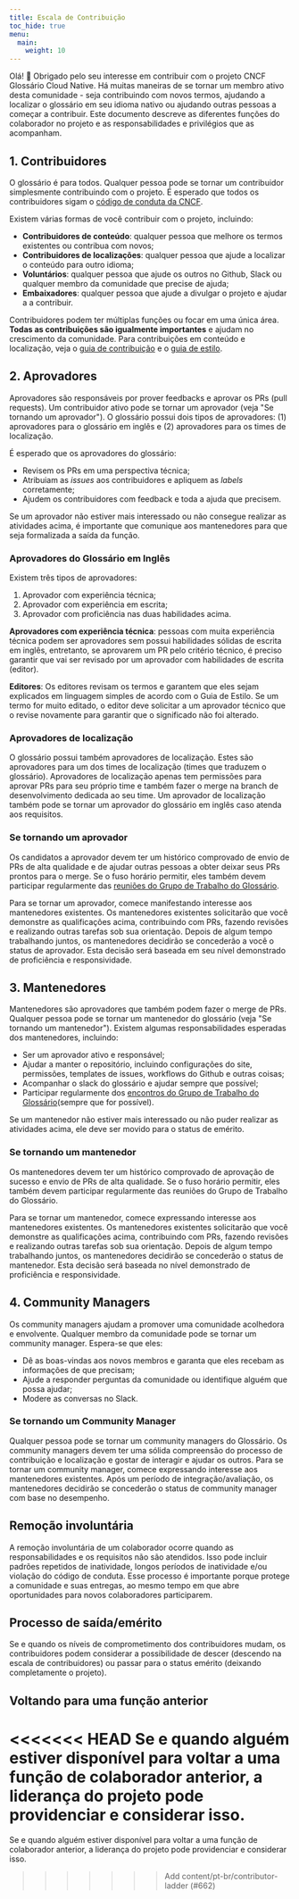 ```yaml
---
title: Escala de Contribuição
toc_hide: true
menu:
  main:
    weight: 10
---
```


Olá! 👋 Obrigado pelo seu interesse em contribuir com o projeto CNCF Glossário Cloud Native. Há muitas maneiras de se tornar um membro ativo desta comunidade - seja contribuindo com novos termos, ajudando a localizar o glossário em seu idioma nativo ou ajudando outras pessoas a começar a contribuir. Este documento descreve as diferentes funções do colaborador no projeto e as responsabilidades e privilégios que as acompanham.

## 1. Contribuidores

O glossário é para todos. Qualquer pessoa pode se tornar um contribuidor simplesmente contribuindo com o projeto.
É esperado que todos os contribuidores sigam o [código de conduta da CNCF](https://github.com/cncf/foundation/blob/main/code-of-conduct.md).

Existem várias formas de você contribuir com o projeto, incluindo:

- **Contribuidores de conteúdo**: qualquer pessoa que melhore os termos existentes ou contribua com novos;
- **Contribuidores de localizações**: qualquer pessoa que ajude a localizar o conteúdo para outro idioma;
- **Voluntários**: qualquer pessoa que ajude os outros no Github, Slack ou qualquer membro da comunidade que precise de ajuda;
- **Embaixadores**: qualquer pessoa que ajude a divulgar o projeto e ajudar a a contribuir.

Contribuidores podem ter múltiplas funções ou focar em uma única área. **Todas as contribuições são igualmente importantes** e ajudam no crescimento da comunidade. Para contribuições em conteúdo e localização, veja o [guia de contribuição](https://glossary.cncf.io/pt-br/contribute/) e o [guia de estilo](https://glossary.cncf.io/pt-br/style-guide/).

## 2. Aprovadores

Aprovadores são responsáveis por prover feedbacks e aprovar os PRs (pull requests). Um contribuidor ativo pode se tornar um aprovador (veja "Se tornando um aprovador"). O glossário possui dois tipos de aprovadores: (1) aprovadores para o glossário em inglês e (2) aprovadores para os times de localização.

É esperado que os aprovadores do glossário:

- Revisem os PRs em uma perspectiva técnica;
- Atribuiam as *issues* aos contribuidores e apliquem as *labels* corretamente;
- Ajudem os contribuidores com feedback e toda a ajuda que precisem.

Se um aprovador não estiver mais interessado ou não consegue realizar as atividades acima, é importante que comunique aos mantenedores para que seja formalizada a saída da função.

### Aprovadores do Glossário em Inglês

Existem três tipos de aprovadores:

1) Aprovador com experiência técnica;
2) Aprovador com experiência em escrita;
3) Aprovador com proficiência nas duas habilidades acima.

**Aprovadores com experiência técnica**: pessoas com muita experiência técnica podem ser aprovadores sem possui habilidades sólidas de escrita em inglês, entretanto, se aprovarem um PR pelo critério técnico, é preciso garantir que vai ser revisado por um aprovador com habilidades de escrita (editor).

**Editores**: Os editores revisam os termos e garantem que eles sejam explicados em linguagem simples de acordo com o Guia de Estilo. Se um termo for muito editado, o editor deve solicitar a um aprovador técnico que o revise novamente para garantir que o significado não foi alterado.

### Aprovadores de localização

O glossário possui também aprovadores de localização. Estes são aprovadores para um dos times de localização (times que traduzem o glossário). Aprovadores de localização apenas tem permissões para aprovar PRs para seu próprio time e também fazer o merge na branch de desenvolvimento dedicada ao seu time. Um aprovador de localização também pode se tornar um aprovador do glossário em inglês caso atenda aos requisitos.

### Se tornando um aprovador

Os candidatos a aprovador devem ter um histórico comprovado de envio de PRs de alta qualidade e de ajudar outras pessoas a obter deixar seus PRs prontos para o merge. Se o fuso horário permitir, eles também devem participar regularmente das [reuniões do Grupo de Trabalho do Glossário](https://www.cncf.io/calendar/).

Para se tornar um aprovador, comece manifestando interesse aos mantenedores existentes. Os mantenedores existentes solicitarão que você demonstre as qualificações acima, contribuindo com PRs, fazendo revisões e realizando outras tarefas sob sua orientação. Depois de algum tempo trabalhando juntos, os mantenedores decidirão se concederão a você o status de aprovador. Esta decisão será baseada em seu nível demonstrado de proficiência e responsividade.

## 3. Mantenedores

Mantenedores são aprovadores que também podem fazer o merge de PRs. Qualquer pessoa pode se tornar um mantenedor do glossário (veja "Se tornando um mantenedor"). Existem algumas responsabilidades esperadas dos mantenedores, incluindo:

- Ser um aprovador ativo e responsável;
- Ajudar a manter o repositório, incluindo configurações do site, permissões, templates de issues, workflows do Github e outras coisas;
- Acompanhar o slack do glossário e ajudar sempre que possível;
- Participar regularmente dos [encontros do Grupo de Trabalho do Glossário](https://www.cncf.io/calendar/)(sempre que for possível).

Se um mantenedor não estiver mais interessado ou não puder realizar as atividades acima, ele deve ser movido para o status de emérito.

### Se tornando um mantenedor

Os mantenedores devem ter um histórico comprovado de aprovação de sucesso e envio de PRs de alta qualidade. Se o fuso horário permitir, eles também devem participar regularmente das reuniões do Grupo de Trabalho do Glossário.

Para se tornar um mantenedor, comece expressando interesse aos mantenedores existentes. Os mantenedores existentes solicitarão que você demonstre as qualificações acima, contribuindo com PRs, fazendo revisões e realizando outras tarefas sob sua orientação. Depois de algum tempo trabalhando juntos, os mantenedores decidirão se concederão o status de mantenedor. Esta decisão será baseada no nível demonstrado de proficiência e responsividade.

## 4. Community Managers

Os community managers ajudam a promover uma comunidade acolhedora e envolvente. Qualquer membro da comunidade pode se tornar um community manager. Espera-se que eles:

- Dê as boas-vindas aos novos membros e garanta que eles recebam as informações de que precisam;
- Ajude a responder perguntas da comunidade ou identifique alguém que possa ajudar;
- Modere as conversas no Slack.

### Se tornando um Community Manager

Qualquer pessoa pode se tornar um community managers do Glossário. Os community managers devem ter uma sólida compreensão do processo de contribuição e localização e gostar de interagir e ajudar os outros. Para se tornar um community manager, comece expressando interesse aos mantenedores existentes. Após um período de integração/avaliação, os mantenedores decidirão se concederão o status de community manager com base no desempenho.

## Remoção involuntária

A remoção involuntária de um colaborador ocorre quando as responsabilidades e os requisitos não são atendidos. Isso pode incluir padrões repetidos de inatividade, longos períodos de inatividade e/ou violação do código de conduta. Esse processo é importante porque protege a comunidade e suas entregas, ao mesmo tempo em que abre oportunidades para novos colaboradores participarem.

## Processo de saída/emérito

Se e quando os níveis de comprometimento dos contribuidores mudam, os contribuidores podem considerar a possibilidade de descer (descendo na escala de contribuidores) ou passar para o status emérito (deixando completamente o projeto).

## Voltando para uma função anterior

<<<<<<< HEAD
Se e quando alguém estiver disponível para voltar a uma função de colaborador anterior, a liderança do projeto pode providenciar e considerar isso.
=======
Se e quando alguém estiver disponível para voltar a uma função de colaborador anterior, a liderança do projeto pode providenciar e considerar isso.
>>>>>>> Add content/pt-br/contributor-ladder (#662)
